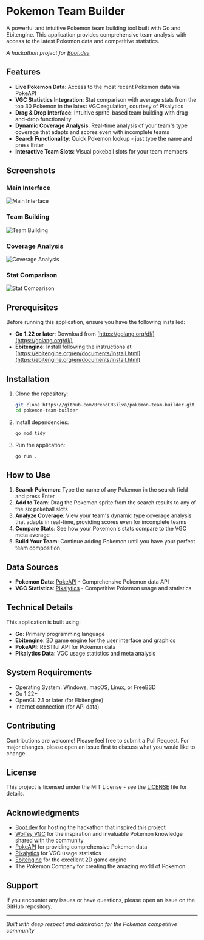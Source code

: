 # Pokemon Team Builder

A powerful and intuitive Pokemon team building tool built with Go and Ebitengine. This application provides comprehensive team analysis with access to the latest Pokemon data and competitive statistics.

*A hackathon project for [Boot.dev](https://boot.dev/)*

## Features

- **Live Pokemon Data**: Access to the most recent Pokemon data via PokeAPI
- **VGC Statistics Integration**: Stat comparison with average stats from the top 30 Pokemon in the latest VGC regulation, courtesy of Pikalytics
- **Drag & Drop Interface**: Intuitive sprite-based team building with drag-and-drop functionality
- **Dynamic Coverage Analysis**: Real-time analysis of your team's type coverage that adapts and scores even with incomplete teams
- **Search Functionality**: Quick Pokemon lookup - just type the name and press Enter
- **Interactive Team Slots**: Visual pokeball slots for your team members

## Screenshots

<!-- Add your screenshots here -->

### Main Interface
![Main Interface](screenshots/main-interface.png)

### Team Building
![Team Building](screenshots/team-building.png)

### Coverage Analysis
![Coverage Analysis](screenshots/coverage-analysis.png)

### Stat Comparison
![Stat Comparison](screenshots/stat-comparison.png)

## Prerequisites

Before running this application, ensure you have the following installed:

- **Go 1.22 or later**: Download from [https://golang.org/dl/](https://golang.org/dl/)
- **Ebitengine**: Install following the instructions at [https://ebitengine.org/en/documents/install.html](https://ebitengine.org/en/documents/install.html)

## Installation

1. Clone the repository:
   ```bash
   git clone https://github.com/BrenoCRSilva/pokemon-team-builder.git
   cd pokemon-team-builder
   ```

2. Install dependencies:
   ```bash
   go mod tidy
   ```

3. Run the application:
   ```bash
   go run .
   ```

## How to Use

1. **Search Pokemon**: Type the name of any Pokemon in the search field and press Enter
2. **Add to Team**: Drag the Pokemon sprite from the search results to any of the six pokeball slots
3. **Analyze Coverage**: View your team's dynamic type coverage analysis that adapts in real-time, providing scores even for incomplete teams
4. **Compare Stats**: See how your Pokemon's stats compare to the VGC meta average
5. **Build Your Team**: Continue adding Pokemon until you have your perfect team composition

## Data Sources

- **Pokemon Data**: [PokeAPI](https://pokeapi.co/) - Comprehensive Pokemon data API
- **VGC Statistics**: [Pikalytics](https://pikalytics.com/) - Competitive Pokemon usage and statistics

## Technical Details

This application is built using:
- **Go**: Primary programming language
- **Ebitengine**: 2D game engine for the user interface and graphics
- **PokeAPI**: RESTful API for Pokemon data
- **Pikalytics Data**: VGC usage statistics and meta analysis

## System Requirements

- Operating System: Windows, macOS, Linux, or FreeBSD
- Go 1.22+
- OpenGL 2.1 or later (for Ebitengine)
- Internet connection (for API data)

## Contributing

Contributions are welcome! Please feel free to submit a Pull Request. For major changes, please open an issue first to discuss what you would like to change.

## License

This project is licensed under the MIT License - see the [LICENSE](LICENSE) file for details.

## Acknowledgments

- [Boot.dev](https://boot.dev/) for hosting the hackathon that inspired this project
- [Wolfey VGC](https://www.youtube.com/@WolfeyVGC) for the inspiration and invaluable Pokemon knowledge shared with the community
- [PokeAPI](https://pokeapi.co/) for providing comprehensive Pokemon data
- [Pikalytics](https://pikalytics.com/) for VGC usage statistics
- [Ebitengine](https://ebitengine.org/) for the excellent 2D game engine
- The Pokemon Company for creating the amazing world of Pokemon

## Support

If you encounter any issues or have questions, please open an issue on the GitHub repository.

---

*Built with deep respect and admiration for the Pokemon competitive community*
